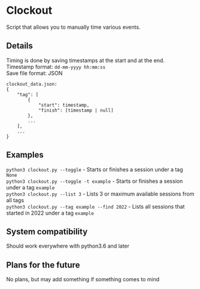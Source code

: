 # Clockout
Script that allows you to manually time various events.

## Details
Timing is done by saving timestamps at the start and at the end.<br/>
Timestamp format: `dd-mm-yyyy hh:mm:ss`<br/>
Save file format: JSON<br/>
```
clockout_data.json:
{
    "tag": [
        {
            "start": timestamp,
            "finish": [timestamp | null]
        },
        ...
    ],
    ...
}
```

## Examples
`python3 clockout.py --toggle` - Starts or finishes a session under a tag `None`<br/>
`python3 clockout.py --toggle -t example` - Starts or finishes a session under a tag `example`<br/>
`python3 clockout.py --list 3` - Lists 3 or maximum available sessions from all tags<br/>
`python3 clockout.py --tag example --find 2022` - Lists all sessions that started in 2022 under a tag `example`<br/>

## System compatibility
Should work everywhere with python3.6 and later

## Plans for the future
No plans, but may add something if something comes to mind
